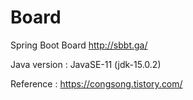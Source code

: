 # Board
 Spring Boot Board
http://sbbt.ga/

Java version : JavaSE-11 (jdk-15.0.2)

Reference : https://congsong.tistory.com/
